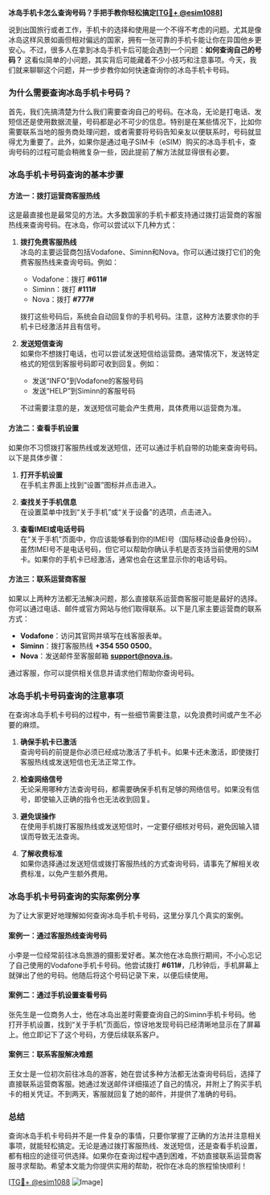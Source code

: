 **冰岛手机卡怎么查询号码？手把手教你轻松搞定[[TG💪+ @esim1088](https://t.me/s/esim1088)]**

说到出国旅行或者工作，手机卡的选择和使用是一个不得不考虑的问题。尤其是像冰岛这样风景如画但相对偏远的国家，拥有一张可靠的手机卡能让你在异国他乡更安心。不过，很多人在拿到冰岛手机卡后可能会遇到一个问题：**如何查询自己的号码？** 这看似简单的小问题，其实背后可能藏着不少小技巧和注意事项。今天，我们就来聊聊这个问题，并一步步教你如何快速查询你的冰岛手机卡号码。

### 为什么需要查询冰岛手机卡号码？

首先，我们先搞清楚为什么我们需要查询自己的号码。在冰岛，无论是打电话、发短信还是使用数据流量，号码都是必不可少的信息。特别是在某些情况下，比如你需要联系当地的服务商处理问题，或者需要将号码告知亲友以便联系时，号码就显得尤为重要了。此外，如果你是通过电子SIM卡（eSIM）购买的冰岛手机卡，查询号码的过程可能会稍微复杂一些，因此提前了解方法就显得很有必要。

### 冰岛手机卡号码查询的基本步骤

#### 方法一：拨打运营商客服热线

这是最直接也是最常见的方法。大多数国家的手机卡都支持通过拨打运营商的客服热线来查询号码。在冰岛，你可以尝试以下几种方式：

1. **拨打免费客服热线**  
   冰岛的主要运营商包括Vodafone、Siminn和Nova。你可以通过拨打它们的免费客服热线来查询号码。例如：
   - Vodafone：拨打 **#611#**
   - Siminn：拨打 **#111#**
   - Nova：拨打 **#777#**
   
   拨打这些号码后，系统会自动回复你的手机号码。注意，这种方法要求你的手机卡已经激活并且有信号。

2. **发送短信查询**  
   如果你不想拨打电话，也可以尝试发送短信给运营商。通常情况下，发送特定格式的短信到客服号码即可收到回复。例如：
   - 发送“INFO”到Vodafone的客服号码
   - 发送“HELP”到Siminn的客服号码

   不过需要注意的是，发送短信可能会产生费用，具体费用以运营商为准。

#### 方法二：查看手机设置

如果你不习惯拨打客服热线或发送短信，还可以通过手机自带的功能来查询号码。以下是具体步骤：

1. **打开手机设置**  
   在手机主界面上找到“设置”图标并点击进入。

2. **查找关于手机信息**  
   在设置菜单中找到“关于手机”或“关于设备”的选项，点击进入。

3. **查看IMEI或电话号码**  
   在“关于手机”页面中，你应该能够看到你的IMEI号（国际移动设备身份码）。虽然IMEI号不是电话号码，但它可以帮助你确认手机是否支持当前使用的SIM卡。如果你的手机卡已经激活，通常也会在这里显示你的电话号码。

#### 方法三：联系运营商客服

如果以上两种方法都无法解决问题，那么直接联系运营商客服可能是最好的选择。你可以通过电话、邮件或官方网站与他们取得联系。以下是几家主要运营商的联系方式：

- **Vodafone**：访问其官网并填写在线客服表单。
- **Siminn**：拨打客服热线 **+354 550 0500**。
- **Nova**：发送邮件至客服邮箱 **support@nova.is**。

通过客服，你可以提供相关信息并请求他们帮助你查询号码。

### 冰岛手机卡号码查询的注意事项

在查询冰岛手机卡号码的过程中，有一些细节需要注意，以免浪费时间或产生不必要的麻烦。

1. **确保手机卡已激活**  
   查询号码的前提是你必须已经成功激活了手机卡。如果卡还未激活，即使拨打客服热线或发送短信也无法正常工作。

2. **检查网络信号**  
   无论采用哪种方法查询号码，都需要确保手机有足够的网络信号。如果没有信号，即使输入正确的指令也无法收到回复。

3. **避免误操作**  
   在使用手机拨打客服热线或发送短信时，一定要仔细核对号码，避免因输入错误而导致无法查询。

4. **了解收费标准**  
   如果你选择通过发送短信或拨打客服热线的方式查询号码，请事先了解相关收费标准，以免产生额外费用。

### 冰岛手机卡号码查询的实际案例分享

为了让大家更好地理解如何查询冰岛手机卡号码，这里分享几个真实的案例。

#### 案例一：通过客服热线查询号码

小李是一位经常前往冰岛旅游的摄影爱好者。某次他在冰岛旅行期间，不小心忘记了自己使用的Vodafone手机卡号码。他尝试拨打 **#611#**，几秒钟后，手机屏幕上就弹出了他的号码。他随后将这个号码记录下来，以便后续使用。

#### 案例二：通过手机设置查看号码

张先生是一位商务人士，他在冰岛出差时需要查询自己的Siminn手机卡号码。他打开手机设置，找到“关于手机”页面后，惊讶地发现号码已经清晰地显示在了屏幕上。他立即记下了这个号码，方便后续联系客户。

#### 案例三：联系客服解决难题

王女士是一位初次前往冰岛的游客，她在尝试多种方法都无法查询号码后，选择了直接联系运营商客服。她通过发送邮件详细描述了自己的情况，并附上了购买手机卡的相关凭证。不到两天，客服就回复了她的邮件，并提供了准确的号码。

### 总结

查询冰岛手机卡号码并不是一件复杂的事情，只要你掌握了正确的方法并注意相关事项，就能轻松搞定。无论是通过拨打客服热线、发送短信，还是查看手机设置，都有相应的途径可供选择。如果你在查询过程中遇到困难，不妨直接联系运营商客服寻求帮助。希望本文能为你提供实用的帮助，祝你在冰岛的旅程愉快顺利！

[[TG💪+ @esim1088](https://t.me/s/esim1088) ![Image](https://i.postimg.cc/4NQfJmqS/Snipaste-2025-05-13-00-14-12.png)]